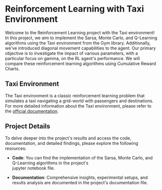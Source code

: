 # Reinforcement Learning with Taxi Environment

Welcome to the Reinforcement Learning project with the Taxi environment! In this project, we aim to implement the Sarsa, Monte Carlo, and Q-Learning algorithms using the Taxi environment from the Gym library. Additionally, we've introduced diagonal movement capabilities to the agent. Our primary objective is to investigate the impact of various parameters, with a particular focus on gamma, on the RL agent's performance. We will compare these reinforcement learning algorithms using Cumulative Reward Charts.

## Taxi Environment

The Taxi environment is a classic reinforcement learning problem that simulates a taxi navigating a grid-world with passengers and destinations. For more detailed information about the Taxi environment, please refer to the [official documentation](https://www.gymlibrary.dev/environments/toy_text/taxi/).

## Project Details

To delve deeper into the project's results and access the code, documentation, and detailed findings, please explore the following resources:

- **Code**: You can find the implementation of the Sarsa, Monte Carlo, and Q-Learning algorithms in the project's  
  jupyter notebook file.

- **Documentation**: Comprehensive insights, experimental setups, and results analysis are documented in the project's documentation file.

